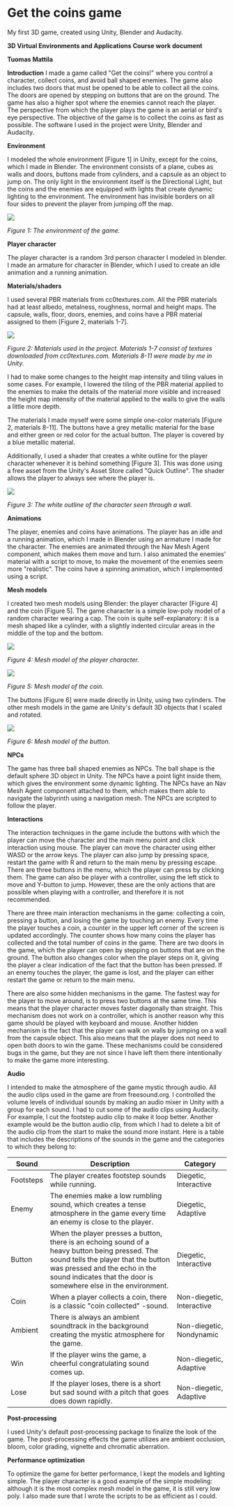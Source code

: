 # Get the coins game
 My first 3D game, created using Unity, Blender and Audacity.

**3D Virtual Environments and Applications
 Course work document**

**Tuomas Mattila**

**Introduction**
 I made a game called &quot;Get the coins!&quot; where you control a character, collect coins, and avoid ball shaped enemies. The game also includes two doors that must be opened to be able to collect all the coins. The doors are opened by stepping on buttons that are on the ground. The game has also a higher spot where the enemies cannot reach the player. The perspective from which the player plays the game is an aerial or bird&#39;s eye perspective. The objective of the game is to collect the coins as fast as possible. The software I used in the project were Unity, Blender and Audacity.

**Environment**

I modeled the whole environment [Figure 1] in Unity, except for the coins, which I made in Blender. The environment consists of a plane, cubes as walls and doors, buttons made from cylinders, and a capsule as an object to jump on. The only light in the environment itself is the Directional Light, but the coins and the enemies are equipped with lights that create dynamic lighting to the environment. The environment has invisible borders on all four sides to prevent the player from jumping off the map.

![](RackMultipart20210724-4-1fevz6_html_a8a0535cb4e19c99.png)

_Figure 1: The environment of the game._

**Player character**

The player character is a random 3rd person character I modeled in blender. I made an armature for character in Blender, which I used to create an idle animation and a running animation.

**Materials/shaders**

I used several PBR materials from cc0textures.com. All the PBR materials had at least albedo, metalness, roughness, normal and height maps. The capsule, walls, floor, doors, enemies, and coins have a PBR material assigned to them [Figure 2, materials 1-7].

![](RackMultipart20210724-4-1fevz6_html_3fb2ce1ac8c830bd.png)

_Figure 2: Materials used in the project. Materials 1-7 consist of textures downloaded from cc0textures.com. Materials 8-11 were made by me in Unity._

I had to make some changes to the height map intensity and tiling values in some cases. For example, I lowered the tiling of the PBR material applied to the enemies to make the details of the material more visible and increased the height map intensity of the material applied to the walls to give the walls a little more depth.

The materials I made myself were some simple one-color materials [Figure 2, materials 8-11]. The buttons have a grey metallic material for the base and either green or red color for the actual button. The player is covered by a blue metallic material.

Additionally, I used a shader that creates a white outline for the player character whenever it is behind something [Figure 3]. This was done using a free asset from the Unity&#39;s Asset Store called &quot;Quick Outline&quot;. The shader allows the player to always see where the player is.

![](RackMultipart20210724-4-1fevz6_html_26994cbd3bb5736.png)

_Figure 3: The white outline of the character seen through a wall._

**Animations**

The player, enemies and coins have animations. The player has an idle and a running animation, which I made in Blender using an armature I made for the character. The enemies are animated through the Nav Mesh Agent component, which makes them move and turn. I also animated the enemies&#39; material with a script to move, to make the movement of the enemies seem more &quot;realistic&quot;. The coins have a spinning animation, which I implemented using a script.

**Mesh models**

I created two mesh models using Blender: the player character [Figure 4] and the coin [Figure 5]. The game character is a simple low-poly model of a random character wearing a cap. The coin is quite self-explanatory: it is a mesh shaped like a cylinder, with a slightly indented circular areas in the middle of the top and the bottom.

![](RackMultipart20210724-4-1fevz6_html_2b468cca37ebf4a9.png)

_Figure 4: Mesh model of the player character._

![](RackMultipart20210724-4-1fevz6_html_660db07e08197485.png)

_Figure 5: Mesh model of the coin._

The buttons [Figure 6] were made directly in Unity, using two cylinders. The other mesh models in the game are Unity&#39;s default 3D objects that I scaled and rotated.

![](RackMultipart20210724-4-1fevz6_html_eaeb24ca5d893dc9.png)

_Figure 6: Mesh model of the button._

**NPCs**

The game has three ball shaped enemies as NPCs. The ball shape is the default sphere 3D object in Unity. The NPCs have a point light inside them, which gives the environment some dynamic lighting. The NPCs have an Nav Mesh Agent component attached to them, which makes them able to navigate the labyrinth using a navigation mesh. The NPCs are scripted to follow the player.

**Interactions**

The interaction techniques in the game include the buttons with which the player can move the character and the main menu point and click interaction using mouse. The player can move the character using either WASD or the arrow keys. The player can also jump by pressing space, restart the game with R and return to the main menu by pressing escape. There are three buttons in the menu, which the player can press by clicking them. The game can also be player with a controller, using the left stick to move and Y-button to jump. However, these are the only actions that are possible when playing with a controller, and therefore it is not recommended.

There are three main interaction mechanisms in the game: collecting a coin, pressing a button, and losing the game by touching an enemy. Every time the player touches a coin, a counter in the upper left corner of the screen is updated accordingly. The counter shows how many coins the player has collected and the total number of coins in the game. There are two doors in the game, which the player can open by stepping on buttons that are on the ground. The button also changes color when the player steps on it, giving the player a clear indication of the fact that the button has been pressed. If an enemy touches the player, the game is lost, and the player can either restart the game or return to the main menu.

There are also some hidden mechanisms in the game. The fastest way for the player to move around, is to press two buttons at the same time. This means that the player character moves faster diagonally than straight. This mechanism does not work on a controller, which is another reason why this game should be played with keyboard and mouse. Another hidden mechanism is the fact that the player can walk on walls by jumping on a wall from the capsule object. This also means that the player does not need to open both doors to win the game. These mechanisms could be considered bugs in the game, but they are not since I have left them there intentionally to make the game more interesting.

**Audio**

I intended to make the atmosphere of the game mystic through audio. All the audio clips used in the game are from freesound.org. I controlled the volume levels of individual sounds by making an audio mixer in Unity with a group for each sound. I had to cut some of the audio clips using Audacity. For example, I cut the footstep audio clip to make it loop better. Another example would be the button audio clip, from which I had to delete a bit of the audio clip from the start to make the sound more instant. Here is a table that includes the descriptions of the sounds in the game and the categories to which they belong to:

| **Sound** | **Description** | **Category** |
| --- | --- | --- |
| Footsteps | The player creates footstep sounds while running. | Diegetic, Interactive |
| Enemy | The enemies make a low rumbling sound, which creates a tense atmosphere in the game every time an enemy is close to the player. | Diegetic, Adaptive |
| Button | When the player presses a button, there is an echoing sound of a heavy button being pressed. The sound tells the player that the button was pressed and the echo in the sound indicates that the door is somewhere else in the environment. | Diegetic, Interactive |
| Coin | When a player collects a coin, there is a classic &quot;coin collected&quot; -sound. | Non-diegetic, Interactive |
| Ambient | There is always an ambient soundtrack in the background creating the mystic atmosphere for the game. | Non-diegetic, Nondynamic |
| Win | If the player wins the game, a cheerful congratulating sound comes up. | Non-diegetic, Adaptive |
| Lose | If the player loses, there is a short but sad sound with a pitch that goes does down rapidly. | Non-diegetic, Adaptive |

**Post-processing**

I used Unity&#39;s default post-processing package to finalize the look of the game. The post-processing effects the game utilizes are ambient occlusion, bloom, color grading, vignette and chromatic aberration.

**Performance optimization**

To optimize the game for better performance, I kept the models and lighting simple. The player character is a good example of the simple modeling: although it is the most complex mesh model in the game, it is still very low poly. I also made sure that I wrote the scripts to be as efficient as I could.
